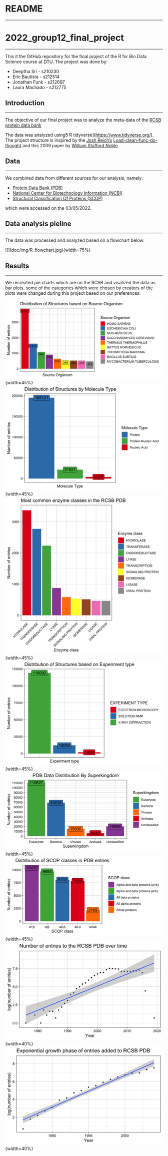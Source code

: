 # README
____
# 2022_group12_final_project
____
This it the GitHub repository for the final project of the R for Bio Data Science
course at DTU. The project was done by:

  - Deeptha Sri - s210230
  - Eric Bautista - s212514
  - Jonathan Funk - s212697
  - Laura Machado - s212775
  
## Introduction
____
The objective of our final project was to analyze the meta-data of the [RCSB protein
data bank](https://www.rcsb.org/stats)

The data was analyzed using5 R tidyverse](https://www.tidyverse.org/). The project
structure is inspired by the [Josh Reich’s](https://twitter.com/i2pi) 
[Load-clean-func-do-thought](https://stackoverflow.com/questions/1429907/workflow-for-statistical-analysis-and-report-writing/1434424#1434424) and this 2009 paper by 
[William Stafford Noble](https://twitter.com/thabangh).

## Data
____
We combined data from different sources for our analysis, namely:

- [Protein Data Bank (PDB)](https://www.rcsb.org/stats)
- [National Center for Biotechnology Information (NCBI)](https://www.ncbi.nlm.nih.gov/)
- [Structural Classification Of Proteins (SCOP)](https://scop.berkeley.edu/)

which were accessed on the 03/05/2022.

## Data analysis pieline
____
The data was processed and analyzed based on a flowchart below:

<div class="centered">
![](doc/img/R_flowchart.jpg){width=75%}
</div>

## Results
____
We recreated pie charts which are on the RCSB and visalized the data as bar plots.
some of the categories which were chosen by creators of the plots were changed
during this project based on our preferences:

![](results/source.png){width=45%}
![](results/entity_type_plot.png){width=45%}
![](results/enzyme_classes.png){width=45%}
![](results/experiment_type.png){width=45%}
![](results/pdb_taxonomy.png){width=45%}
![](results/scop-class_plot.png){width=45%}
![](results/entries_over_time.png){width=40%}
![](results/entries_over_time_exp.png){width=40%}



